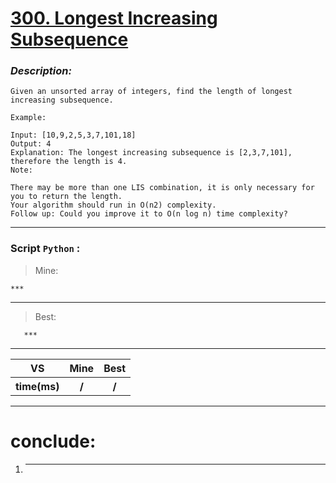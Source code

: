 
#  **[300. Longest Increasing Subsequence](https://leetcode.com/problems/longest-increasing-subsequence/description/ )**

### *Description:*
    Given an unsorted array of integers, find the length of longest increasing subsequence.

    Example:

    Input: [10,9,2,5,3,7,101,18]
    Output: 4 
    Explanation: The longest increasing subsequence is [2,3,7,101], therefore the length is 4. 
    Note:

    There may be more than one LIS combination, it is only necessary for you to return the length.
    Your algorithm should run in O(n2) complexity.
    Follow up: Could you improve it to O(n log n) time complexity?

---


### Script `Python` :

> Mine:
```
***
```
___

                        
> Best:
```
   ***
```
___
 

<table>
  <tr>
    <th>VS</th>
    <th>Mine</th>
    <th>Best</th>
  </tr>
    <tr>
    <th>time(ms)</th>
    <th>/</th>
    <th>/</th>
<table>

___

# conclude:
1. ***




        
